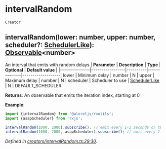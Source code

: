 # intervalRandom
`Creator`

## intervalRandom(lower: number, upper: number, scheduler?: [SchedulerLike](https://rxjs.dev/api/index/interface/SchedulerLike)): [Observable](https://rxjs.dev/api/index/class/Observable)\<number>

An interval that emits with random delays
| **Parameter** | **Description** | **Type** | **Optional** | **Default value** |
|---------------|-----------------|----------|--------------|-------------------|
lower | Minimum delay | number | N | 
upper | Maximum delay | number | N | 
scheduler | Scheduler to use | [SchedulerLike](https://rxjs.dev/api/index/interface/SchedulerLike) | N | DEFAULT_SCHEDULER

**Returns**: An observable that emits the iteration index, starting at 0

**Example**:
```typescript
import {intervalRandom} from '@aloreljs/rxutils';
import {asapScheduler} from 'rxjs';

intervalRandom(1000, 2000).subscribe(); // emit every 1-2 seconds on the default scheduler
intervalRandom(1000, 2000, asapScheduler).subscribe(); // emit every 1-2 seconds on the ASAP scheduler
```

*Defined in [creators/intervalRandom.ts:29:30](https://github.com/Alorel/rxutils/blob/71e6a12/src/creators/intervalRandom.ts#L29).*
